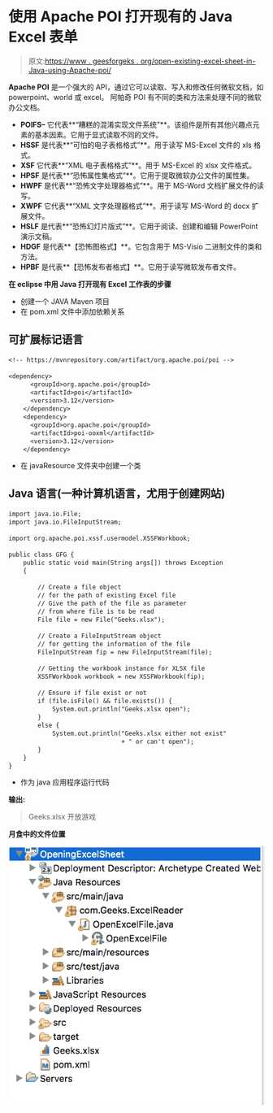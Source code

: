 # 使用 Apache POI 打开现有的 Java Excel 表单

> 原文:[https://www . geesforgeks . org/open-existing-excel-sheet-in-Java-using-Apache-poi/](https://www.geeksforgeeks.org/opening-existing-excel-sheet-in-java-using-apache-poi/)

**Apache POI** 是一个强大的 API，通过它可以读取、写入和修改任何微软文档，如 powerpoint、world 或 excel。
阿帕奇 POI 有不同的类和方法来处理不同的微软办公文档。

*   **POIFS–**
    它代表**“糟糕的混淆实现文件系统”**。该组件是所有其他兴趣点元素的基本因素。它用于显式读取不同的文件。
*   **HSSF**
    是代表**“可怕的电子表格格式”**。用于读写 MS-Excel 文件的 xls 格式。
*   **XSF**
    它代表**“XML 电子表格格式”**。用于 MS-Excel 的 xlsx 文件格式。
*   **HPSF**
    是代表**“恐怖属性集格式”**。它用于提取微软办公文件的属性集。
*   **HWPF**
    是代表**“恐怖文字处理器格式”**。用于 MS-Word 文档扩展文件的读写。
*   **XWPF**
    它代表**“XML 文字处理器格式”**。用于读写 MS-Word 的 docx 扩展文件。
*   **HSLF**
    是代表**“恐怖幻灯片版式”**。它用于阅读、创建和编辑 PowerPoint 演示文稿。
*   **HDGF**
    是代表**【恐怖图格式】**。它包含用于 MS-Visio 二进制文件的类和方法。
*   **HPBF**
    是代表**【恐怖发布者格式】**。它用于读写微软发布者文件。

**在 eclipse 中用 Java 打开现有 Excel 工作表的步骤**

*   创建一个 JAVA Maven 项目
*   在 pom.xml 文件中添加依赖关系

## 可扩展标记语言

```
<!-- https://mvnrepository.com/artifact/org.apache.poi/poi -->

<dependency>
      <groupId>org.apache.poi</groupId>
      <artifactId>poi</artifactId>
      <version>3.12</version>
    </dependency>
    <dependency>
      <groupId>org.apache.poi</groupId>
      <artifactId>poi-ooxml</artifactId>
      <version>3.12</version>
    </dependency>
```

*   在 javaResource 文件夹中创建一个类

## Java 语言(一种计算机语言，尤用于创建网站)

```
import java.io.File;
import java.io.FileInputStream;

import org.apache.poi.xssf.usermodel.XSSFWorkbook;

public class GFG {
    public static void main(String args[]) throws Exception
    {

        // Create a file object
        // for the path of existing Excel file
        // Give the path of the file as parameter
        // from where file is to be read
        File file = new File("Geeks.xlsx");

        // Create a FileInputStream object
        // for getting the information of the file
        FileInputStream fip = new FileInputStream(file);

        // Getting the workbook instance for XLSX file
        XSSFWorkbook workbook = new XSSFWorkbook(fip);

        // Ensure if file exist or not
        if (file.isFile() && file.exists()) {
            System.out.println("Geeks.xlsx open");
        }
        else {
            System.out.println("Geeks.xlsx either not exist"
                               + " or can't open");
        }
    }
}
```

*   作为 java 应用程序运行代码

**输出:**

> Geeks.xlsx 开放游戏

**月食中的文件位置**

![](img/720d37d872128d0fb65fd61c76e35fcb.png)